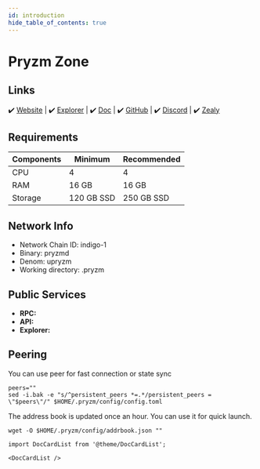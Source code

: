 ```yaml
---
id: introduction
hide_table_of_contents: true
---
```


# Pryzm Zone

## Links

 ✔️ [Website](https://pryzm.zone/) | ✔️ [Explorer](https://cosmos-testnet.anatolianteam.com/Pryzm) | ✔️ [Doc](https://docs.pryzm.zone/) | ✔️ [GitHub](https://github.com/pryzm-finance) | ✔️ [Discord](https://discord.gg/eZGaXFEeEZ) | ✔️ [Zealy](https://zealy.io/c/pryzm/invite/cfNmFH3eoXrvl2Rr9qk7o)

## Requirements

| Components | Minimum | **Recommended** |
| ------------ | ------------ | ------------ |
| CPU |	4 | 4 |
| RAM	| 16 GB | 16 GB |
| Storage	| 120 GB SSD | 250 GB SSD |

## Network Info 

* Network Chain ID: indigo-1
* Binary: pryzmd
* Denom: upryzm
* Working directory: .pryzm

## Public Services
* **RPC:** 
* **API:** 
* **Explorer:** 

## Peering
You can use peer for fast connection or state sync
```shell
peers=""
sed -i.bak -e "s/^persistent_peers *=.*/persistent_peers = \"$peers\"/" $HOME/.pryzm/config/config.toml
```
The address book is updated once an hour. You can use it for quick launch.
```shell
wget -O $HOME/.pryzm/config/addrbook.json ""
```

```mdx-code-block
import DocCardList from '@theme/DocCardList';

<DocCardList />
```